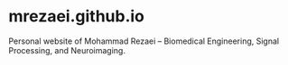 # mrezaei.github.io
Personal website of Mohammad Rezaei – Biomedical Engineering, Signal Processing, and Neuroimaging.
